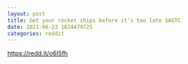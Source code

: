 ```yaml
--- 
layout: post 
title: Get your rocket ships before it’s too late $AGTC 
date: 2021-06-23 1624479725 
categories: reddit 
--- 
```

https://redd.it/o6l5fh